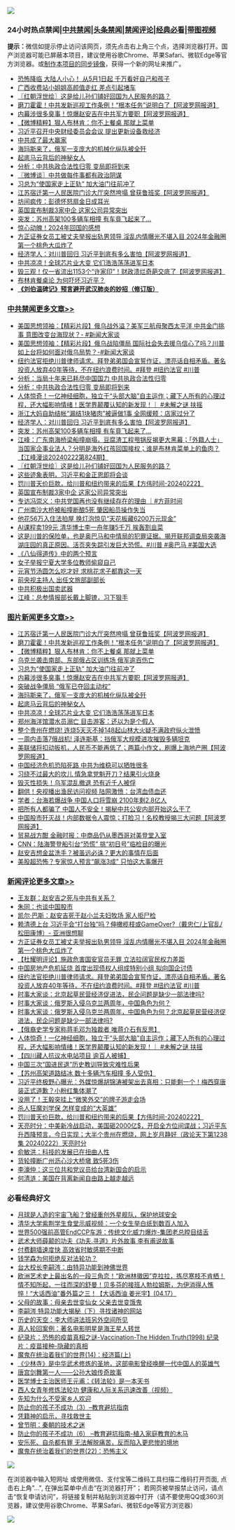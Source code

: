 ![](https://raw.githubusercontent.com/jsvpn/jsproxy/dev/64photo/fqnews-qr.jpg)

<div id="tt">
<h3>24小时热点禁闻|<a href="#%E4%B8%AD%E5%85%B1%E7%A6%81%E9%97%BB%E6%9B%B4%E5%A4%9A%E6%96%87%E7%AB%A0">中共禁闻</a>|<a href="#%E5%9B%BE%E7%89%87%E6%96%B0%E9%97%BB%E6%9B%B4%E5%A4%9A%E6%96%87%E7%AB%A0">头条禁闻</a>|<a href="#%E6%96%B0%E9%97%BB%E8%AF%84%E8%AE%BA%E6%9B%B4%E5%A4%9A%E6%96%87%E7%AB%A0">禁闻评论|<a href="#%E5%BF%85%E7%9C%8B%E7%BB%8F%E5%85%B8%E5%A5%BD%E6%96%87">经典必看</a>|<a href="https://fanb1.xyz/3" target="_blank">带图视频</a></h3>
<div><b>提示：</b>微信如提示停止访问该网页，须先点击右上角三个点，选择浏览器打开。国产浏览器可能已屏蔽本项目，建议使用谷歌Chrome、苹果Safari、微软Edge等官方浏览器。或<a href="%E5%88%B6%E4%BD%9Cgit%E7%A6%81%E9%97%BB%E9%95%9C%E5%83%8F.md">制作本项目的同步镜像</a>，获得一个新的网址来推广。</div>
<ul>

<li><a href="/cnnews/20240223/2004425.md">恐怖降临 大陆人小心！ 从5月1日起 千万看好自己和孩子</a></li>
<li><a href="/cnnews/20240223/2004482.md">广西收费站小姐姐高颜值走红 差点引起堵车</a></li>
<li><a href="/cbnews/20240223/2004547.md">〖红朝浮世绘〗这是给儿孙们铺好回国为人民服务的路？</a></li>
<li><a href="/topimagenews/20240223/2004612.md">磨刀霍霍！中共发新巡视工作条例！“根本任务”说明白了【阿波罗网报道】</a></li>
<li><a href="/topimagenews/20240223/2004496.md">内幕涉很多臭事！惊爆赵安吉在中共军方要职【阿波罗网报道】</a></li>
<li><a href="/topimagenews/20240223/2004538.md">【微博精粹】狠人布林肯：你不上餐桌 那就上菜单</a></li>
<li><a href="/ssgc/20240223/2004648.md">习近平召开中央财经委员会会议 提出更新设备救经济</a></li>
<li><a href="/worldnews/20240223/2004628.md">中共成了最大赢家</a></li>
<li><a href="/topimagenews/20240223/2004423.md">海玛斯来了，俄军一支庞大的机械化纵队被全歼</a></li>
<li><a href="/topimagenews/20240223/2004422.md">起底马云背后的神秘女人</a></li>
<li><a href="/cbnews/20240223/2004673.md">分析：中共执政合法性归零 变局即将到来</a></li>
<li><a href="/ssgc/20240223/2004462.md">〖微博谈〗中共做每件事都有政治阴谋</a></li>
<li><a href="/topimagenews/20240223/2004514.md">习总为“使国家走上正轨” 加大油门往前冲了</a></li>
<li><a href="/topimagenews/20240223/2004685.md">江苏宿迁第一人民医院门诊大厅突然垮塌 曾获鲁班奖【阿波罗网报道】</a></li>
<li><a href="/cnnews/20240223/2004630.md">坊间疯传：彭德怀怒扇金日成耳光</a></li>
<li><a href="/cbnews/20240223/2004465.md">英国宣布制裁3家中企 这家公司异常突出</a></li>
<li><a href="/cbnews/20240223/2004590.md">突发：苏州高架100多辆车相撞 有车竟飞起来了…</a></li>
<li><a href="/cnnews/20240223/2004599.md">惊心动魄！2024年回国的感想</a></li>
<li><a href="/comments/20240224/2004728.md">方正证券女员工被丈夫举报出轨男领导 淫乱内情曝光不堪入目 2024年金融圈第一个桃色大瓜炸了</a></li>
<li><a href="/cbnews/20240223/2004596.md">经济学人：对川普回归 习近平到底有多么害怕【阿波罗网报道】</a></li>
<li><a href="/topimagenews/20240223/2004412.md">中共凉凉！全球芯片业大变 它们浩浩荡荡进军日本</a></li>
<li><a href="/finance/20240223/2004402.md">毁三观！仅一省流出1153个“许家印”！财政溃烂奇葩交底了【阿波罗网报道】</a></li>
<li><a href="/baitai/20240223/2004672.md">布林肯餐桌论 为何吓坏习近平？</a></li>
<li><b><a href="/comments/20200207/1272816.md" target="_blank">《刘伯温碑记》预言避开武汉肺炎的妙招（修订版）</a></b></li>
</ul>
</div>

<div class="catlist">
<h3><a href="/cbnews/" target="_blank">中共禁闻</a><span><a href="/cbnews/" target="_blank" rel="nofollow">更多文章>></a></span></h3>
<ul>
<li><a href="/cbnews/20240224/2004808.md" target="_blank">美国思想领袖：【精彩片段】俄乌战外溢？美军三航母聚西太平洋 中共金门挑事 意图改变台海现状？- #新闻大家谈</a></li>
<li><a href="/cbnews/20240224/2004807.md" target="_blank">美国思想领袖：【精彩片段】俄乌战陷僵局 国际社会失去援乌信心了吗？川普如上台将如何面对俄乌局势？-#新闻大家谈</a></li>
<li><a href="/comments/20240223/2004705.md" target="_blank">纽约法官拒绝川普律师请求。拜登弟弟国会宣誓作证，漂亮话自相矛盾。著名投资人放弃40年等待，不在纽约浪费时间。#拜登 #纽约法官 #川普</a></li>
<li><a href="/cbnews/20240223/2004690.md" target="_blank">分析：当局十年来已耗尽中国国力 中共执政合法性归零</a></li>
<li><a href="/cbnews/20240223/2004673.md" target="_blank">分析：中共执政合法性归零 变局即将到来</a></li>
<li><a href="/comments/20240223/2004657.md" target="_blank">人体惊奇！一亿神经细胞，独立于“头部大脑”自主运作；藏下人所有的心理过程，还大幅影响情绪！医学界颠覆认知的新发现！｜ #未解之谜 扶摇</a></li>
<li><a href="/cbnews/20240223/2004613.md" target="_blank">浙江大妈自助结帐“漏结1块猪肉”被逼做1事 全网缓颊：店家过分了</a></li>
<li><a href="/cbnews/20240223/2004596.md" target="_blank">经济学人：对川普回归 习近平到底有多么害怕【阿波罗网报道】</a></li>
<li><a href="/cbnews/20240223/2004590.md" target="_blank">突发：苏州高架100多辆车相撞 有车竟飞起来了…</a></li>
<li><a href="/cbnews/20240223/2004561.md" target="_blank">江峰：广东南海桥梁船撞崩塌，豆腐渣工程甩锅反揭更大黑幕；「外籍人士」当国家企事业法人？分明是海外红孩回国接权；谁是布林肯菜单上的鱼肉？【江峰漫谈20240222第824期】</a></li>
<li><a href="/cbnews/20240223/2004547.md" target="_blank">〖红朝浮世绘〗这是给儿孙们铺好回国为人民服务的路？</a></li>
<li><a href="/cbnews/20240223/2004517.md" target="_blank">这些迹象表明，习近平和金正恩即将会谈</a></li>
<li><a href="/comments/20240223/2004494.md" target="_blank">罚川普天价巨款，给川普和纽约带来的后果【方伟时间-20240222】</a></li>
<li><a href="/cbnews/20240223/2004465.md" target="_blank">英国宣布制裁3家中企 这家公司异常突出</a></li>
<li><a href="/comments/20240223/2004360.md" target="_blank">专访冯崇义：中共党国再也没有继续存在的理由 ｜#方菲时间</a></li>
<li><a href="/cbnews/20240223/2004336.md" target="_blank">广州南沙大桥被船撞断酿5死 肇因船员操作失当</a></li>
<li><a href="/cbnews/20240223/2004332.md" target="_blank">他花56万入住法拍屋 换灯泡惊见“天花板藏6200万元现金”</a></li>
<li><a href="/cbnews/20240223/2004314.md" target="_blank">AI课程卖199元 清华博士李一舟年赚5千万 挨轰割韭菜</a></li>
<li><a href="/comments/20240222/2004244.md" target="_blank">这是川普的保险单，也是奥巴马和中情局的犯罪证据。揭开联邦调查局突袭海湖庄园的真正原因。活页夹失踪引发巨大恐慌。#川普 #奥巴马 #美国大选</a></li>
<li><a href="/cbnews/20240222/2004180.md" target="_blank">《八仙得道传》中的两个预言</a></li>
<li><a href="/cbnews/20240222/2004172.md" target="_blank">女子举报宁夏大学多位教师偷窥自己</a></li>
<li><a href="/cbnews/20240222/2004161.md" target="_blank">元宵节汤圆怎么吃才好 求桃花求子都靠这一天</a></li>
<li><a href="/cbnews/20240222/2004140.md" target="_blank">前央视主持人 出任文旅部副部长</a></li>
<li><a href="/cbnews/20240222/2004115.md" target="_blank">中共积极出国卖武器</a></li>
<li><a href="/cbnews/20240222/2004099.md" target="_blank">江峰：总参情报部长戴上脚镣，习下狠手</a></li>

</ul>
</div>
<div class="catlist">
<h3><a href="/topimagenews/" target="_blank">图片新闻</a><span><a href="/topimagenews/" target="_blank" rel="nofollow">更多文章>></a></span></h3>
<ul>
<li><a href="/topimagenews/20240223/2004685.md" target="_blank">江苏宿迁第一人民医院门诊大厅突然垮塌 曾获鲁班奖【阿波罗网报道】</a></li>
<li><a href="/topimagenews/20240223/2004612.md" target="_blank">磨刀霍霍！中共发新巡视工作条例！“根本任务”说明白了【阿波罗网报道】</a></li>
<li><a href="/topimagenews/20240223/2004538.md" target="_blank">【微博精粹】狠人布林肯：你不上餐桌 那就上菜单</a></li>
<li><a href="/topimagenews/20240223/2004515.md" target="_blank">乌克兰袭击南部、东部俄占区训练场 俄军逾百伤亡</a></li>
<li><a href="/topimagenews/20240223/2004514.md" target="_blank">习总为“使国家走上正轨” 加大油门往前冲了</a></li>
<li><a href="/topimagenews/20240223/2004496.md" target="_blank">内幕涉很多臭事！惊爆赵安吉在中共军方要职【阿波罗网报道】</a></li>
<li><a href="/topimagenews/20240223/2004495.md" target="_blank">突破战争僵局 “俄军已夺回主动权”</a></li>
<li><a href="/topimagenews/20240223/2004423.md" target="_blank">海玛斯来了，俄军一支庞大的机械化纵队被全歼</a></li>
<li><a href="/topimagenews/20240223/2004422.md" target="_blank">起底马云背后的神秘女人</a></li>
<li><a href="/topimagenews/20240223/2004412.md" target="_blank">中共凉凉！全球芯片业大变 它们浩浩荡荡进军日本</a></li>
<li><a href="/topimagenews/20240222/2004289.md" target="_blank">郑州海洋馆潜水员溺亡 目击游客：还以为是个假人</a></li>
<li><a href="/topimagenews/20240222/2004229.md" target="_blank">整个贵州在燃烧! 连烧5天灭不掉148起山林大火疑不满政府纵火泄愤</a></li>
<li><a href="/topimagenews/20240222/2004189.md" target="_blank">一周内击落7俄战机! 泽连斯基：挡俄军大规模进攻摧毁多辆坦克</a></li>
<li><a href="/topimagenews/20240222/2004153.md" target="_blank">美联储将扣动扳机，人民币不能再低了；两篇小作文，刷爆上海地产圈【阿波罗网报道】</a></li>
<li><a href="/topimagenews/20240222/2004139.md" target="_blank">中国经济危机恐陷死路 中共为维稳可以牺牲很多</a></li>
<li><a href="/topimagenews/20240222/2004138.md" target="_blank">习绕不过最大的坎儿 情急拿党魁开刀？结果引火烧身</a></li>
<li><a href="/topimagenews/20240222/2004049.md" target="_blank">毁灭性损失！乌军混乱撤退 恐有近千人被俘</a></li>
<li><a href="/topimagenews/20240222/2004013.md" target="_blank">翻供！央视播出渔民访问视频 陆网激愤：台湾血债血还</a></li>
<li><a href="/topimagenews/20240222/2004002.md" target="_blank">学者：台海若爆战争 中国人口将雪崩 2100年剩2.8亿人</a></li>
<li><a href="/topimagenews/20240222/2003990.md" target="_blank">把所有人都骗了 中国人不安全！揭秘中共公安内部开始这么干了</a></li>
<li><a href="/topimagenews/20240222/2003972.md" target="_blank">中国股市歼灭战！内部数据令人震惊；打脸习！名校教授揭三大问题【阿波罗网报道】</a></li>
<li><a href="/topimagenews/20240222/2003890.md" target="_blank">贸易战方酣 金融时报：中商品仍从墨西哥对美登堂入室</a></li>
<li><a href="/topimagenews/20240221/2003854.md" target="_blank">CNN：陆海警登船引台“恐慌” 挑“初日号”临检目的曝光</a></li>
<li><a href="/topimagenews/20240221/2003816.md" target="_blank">赵安吉想金盆洗手？被虽远必诛？更大的事情在后面</a></li>
<li><a href="/topimagenews/20240221/2003725.md" target="_blank">美股超恐怖？专家惊人预言“飙涨3成” 只怕这大事爆开</a></li>

</ul>
</div>
<div class="catlist">
<h3><a href="/comments/" target="_blank">新闻评论</a><span><a href="/comments/" target="_blank" rel="nofollow">更多文章>></a></span></h3>
<ul>
<li><a href="/comments/20240224/2004810.md" target="_blank">王友群：赵安吉之死与中共有关系？</a></li>
<li><a href="/comments/20240224/2004809.md" target="_blank">朱同：也谈中国股市</a></li>
<li><a href="/comments/20240224/2004733.md" target="_blank">凯尔‧巴斯：赵安吉死于赵小兰夫妇牧场 家人拒尸检</a></li>
<li><a href="/comments/20240224/2004729.md" target="_blank">赖清德上台 习近平会“打台独”吗？伸橄榄枝或GameOver?（戴忠仁/上官乱/松田康博）- 亚洲很想聊</a></li>
<li><a href="/comments/20240224/2004728.md" target="_blank">方正证券女员工被丈夫举报出轨男领导 淫乱内情曝光不堪入目 2024年金融圈第一个桃色大瓜炸了</a></li>
<li><a href="/comments/20240224/2004717.md" target="_blank">【杜耀明评论】施政危害国安官员无罪 立法拉阔官民权力差距</a></li>
<li><a href="/comments/20240223/2004714.md" target="_blank">中国房地产危机延烧 首度出现债权人组成特别小组 拟向国企讨债</a></li>
<li><a href="/comments/20240223/2004705.md" target="_blank">纽约法官拒绝川普律师请求。拜登弟弟国会宣誓作证，漂亮话自相矛盾。著名投资人放弃40年等待，不在纽约浪费时间。#拜登 #纽约法官 #川普</a></li>
<li><a href="/comments/20240223/2004701.md" target="_blank">时事大家谈：北京起草民营经济促进法，民企问题是缺少一部法律吗?</a></li>
<li><a href="/comments/20240223/2004700.md" target="_blank">时事大家谈：俄罗斯入侵乌克兰两周年，中国角色为何？</a></li>
<li><a href="/comments/20240223/2004699.md" target="_blank">时事大家谈：俄罗斯入侵乌克兰两周年，中国角色为何？北京起草民营经济促进法，民企问题是缺少一部法律吗?</a></li>
<li><a href="/comments/20240223/2004664.md" target="_blank">【俄裔史学专家称蒋毛邓为独裁者 唯蒋介石有反思】</a></li>
<li><a href="/comments/20240223/2004657.md" target="_blank">人体惊奇！一亿神经细胞，独立于“头部大脑”自主运作；藏下人所有的心理过程，还大幅影响情绪！医学界颠覆认知的新发现！｜ #未解之谜 扶摇</a></li>
<li><a href="/comments/20240223/2004645.md" target="_blank">【四川藏人抗议水电站项目 逾百人被捕】</a></li>
<li><a href="/comments/20240223/2004617.md" target="_blank">中国三次“国进民退”历史教训导致灾难性后果</a></li>
<li><a href="/comments/20240223/2004569.md" target="_blank">【苏州高架道路结冰 数十多辆汽车相撞 多人受伤】</a></li>
<li><a href="/comments/20240223/2004537.md" target="_blank">习近平终极野心曝光：外媒惊爆胡锦涛被架出去真相：只能剩一个！梅西穿唐装正式道歉？小粉红集体潮了</a></li>
<li><a href="/comments/20240223/2004522.md" target="_blank">没用了！王毅突挂上“微笑外交”的牌子游走会场</a></li>
<li><a href="/comments/20240223/2004504.md" target="_blank">杀人狂魔刘学保 怎样变成的“大英雄”</a></li>
<li><a href="/comments/20240223/2004494.md" target="_blank">罚川普天价巨款，给川普和纽约带来的后果【方伟时间-20240222】</a></li>
<li><a href="/comments/20240223/2004493.md" target="_blank">天亮时分：中美新冷战启动，美国砸2000亿$，开启全方位间谍战；习近平东升西降预言，今日实现；大半个贵州在燃烧，网上岁月静好（政论天下第1238集 20240222）天亮时分</a></li>
<li><a href="/comments/20240223/2004490.md" target="_blank">俞敏洪：科技的发展已在扭曲人性</a></li>
<li><a href="/comments/20240223/2004486.md" target="_blank">货轮撞断广州沥心沙大桥墩 致5死3伤</a></li>
<li><a href="/comments/20240223/2004481.md" target="_blank">李濠仲：这三位共和党议员给台湾新国会的启示</a></li>
<li><a href="/comments/20240223/2004480.md" target="_blank">何清涟：美国在背离新闻自由路上越走越远</a></li>

</ul>
</div>

<div class="catlist">
<h3>必看经典好文</h3>
<ul>
<li><a href="/comments/20200712/1359456.md" target="_blank">月球是人造的宇宙飞船？曾经重创外星舰队，保护地球安全</a></li>
<li><a href="/comments/20221213/1822868.md" target="_blank">清华大学紫荆学生食堂示威视频：一个女生举白纸到数百人加入</a></li>
<li><a href="/comments/20220728/1764121.md" target="_blank">世界500强前高管EndCCP车游：传统文化威力爆炸-集团老总瞠目结舌</a></li>
<li><a href="/topimagenews/20181117/1032655.md" target="_blank">武术大师薛颠的功夫《功夫.寻道》片外故事 李有甫说故事</a></li>
<li><a href="/comments/20210630/1485911.md" target="_blank">付费翻墙速度快 高效省时敏感期不中断</a></li>
<li><a href="/comments/20210123/1473430.md" target="_blank">钱学森为何拒绝反对法轮功？</a></li>
<li><a href="/aomi/life/20141109/310549.md" target="_blank">台大校长李嗣涔：由特异功能到神佛世界</a></li>
<li><a href="/bannedvideo/20210418/1528557.md" target="_blank">欧洲艺术史上最出名的一段三角恋！“欧洲林徽因”克拉拉，拣尽寒枝不肯栖！情不知所起，一往而深的舒曼！贝多芬的接班人勃拉姆斯，为伊消得人憔悴！“大话西油”番外篇之三！【大话西油 姜光宇】(04.17）</a></li>
<li><a href="/cbnews/20210507/1541162.md" target="_blank">父母的故事：母亲去世变仙女 父亲去世变饿鬼</a></li>
<li><a href="/tculture/xiulian/20160303/508938.md" target="_blank">李嗣涔 特异功能大揭秘（下）寻找诸神的网站</a></li>
<li><a href="/tculture/20121025/73064.md" target="_blank">历史的天空：李大师讲法班另外空间所见</a></li>
<li><a href="/comments/20200523/1332915.md" target="_blank">真人轮回案例：著名电影明星是海王星人转世</a></li>
<li><a href="/topimagenews/20180408/925060.md" target="_blank">纪录片：恐怖的疫苗真相之谜-Vaccination-The Hidden Truth(1998) 纪录片：疫苗接种-隐藏的真相</a></li>
<li><a href="/topimagenews/20180605/953415.md" target="_blank">魔鬼在统治着我们的世界(14)：经济篇(上)</a></li>
<li><a href="/comments/20201013/1412612.md" target="_blank">《少林寺》是中华武术修炼的圣地，这部电影曾经唤醒一代中国人的英雄气</a></li>
<li><a href="/comments/20220902/1779609.md" target="_blank">唐宫剑舞第一人——公孙大娘传奇故事</a></li>
<li><a href="/comments/20220826/1776760.md" target="_blank">医学博士主治医师王元甫：《转法轮》是一本天书</a></li>
<li><a href="/comments/20220520/1735217.md" target="_blank">西人女青年修炼法轮功 健康和人际关系迅速改善（视频）</a></li>
<li><a href="/comments/20200620/1346848.md" target="_blank">先知为什么不受家乡人欢迎</a></li>
<li><a href="/comments/20230918/1935105.md" target="_blank">防止你的孩子不成功（3）&#8211;教育避坑指南</a></li>
<li><a href="/tculture/xiulian/20150708/421752.md" target="_blank">凭籍神的启示，寻找救世主</a></li>
<li><a href="/comments/20230528/1889935.md" target="_blank">曾节明：秦朝的技术之迷</a></li>
<li><a href="/comments/20230921/1905929.md" target="_blank">防止你的孩子不成功（6） &#8211;教育避坑指南-植入家庭教育的木马</a></li>
<li><a href="/topimagenews/20180409/925880.md" target="_blank">安乐死、自杀都有罪 无法解脱痛苦，反而陷入更悲惨的境地</a></li>
<li><a href="/comments/20180804/981524.md" target="_blank">魔鬼在统治着我们的世界(22)：恐怖主义</a></li>

</ul>
</div>

![](https://raw.githubusercontent.com/jsvpn/jsproxy/dev/64photo/fqnews-qr.jpg)

在浏览器中输入短网址 或使用微信、支付宝等二维码工具扫描二维码打开页面, 点击右上角"...", 在弹出菜单中点击“在浏览器打开”； 若网页被举报禁止访问，请点击“恢复申请访问”，将链接复制并粘贴到浏览器中打开（请不要使用QQ或360浏览器，建议使用谷歌Chrome、苹果Safari、微软Edge等官方浏览器）

![](https://raw.githubusercontent.com/jsvpn/jsproxy/dev/64photo/wx.jpg)